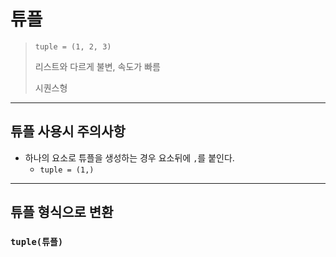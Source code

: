# 튜플

> `tuple = (1, 2, 3)`
>
> 리스트와 다르게 불변, 속도가 빠름
>
> 시퀀스형



---



## 튜플 사용시 주의사항

* 하나의 요소로 튜플을 생성하는 경우 요소뒤에 `,`를 붙인다.
  * `tuple = (1,)`



---



## 튜플 형식으로 변환

### `tuple(튜플)`

